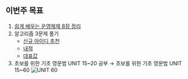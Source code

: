 ## 이번주 목표

1. [쉽게 배우는 운영체제 8장 정리](https://jwonylee.tistory.com/87)
2. 알고리즘 3문제 풀기
    - [신규 아이디 추천](https://github.com/jwonyLee/TIL/blob/master/Algorithms/Programmers/Python/72410.py)
    - [내적](https://github.com/jwonyLee/TIL/blob/master/Algorithms/Programmers/Swift/70128.swift)
    - [대표값](https://github.com/jwonyLee/TIL/blob/master/Algorithms/BOJ/Swift/2592.swift)
3. 초보를 위한 기초 영문법 UNIT 15~20 공부 → 초보를 위한 기초 영문법 UNIT 15~60
    ![UNIT 60](https://user-images.githubusercontent.com/15073405/109418556-576eaf80-7a0c-11eb-9431-33f60be3d684.gif)